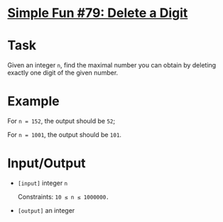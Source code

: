 # [Simple Fun #79: Delete a Digit](https://www.codewars.com/kata/5894318275f2c75695000146)

# Task
 Given an integer `n`, find the maximal number you can obtain by deleting exactly one digit of the given number.

# Example

 For `n = 152`, the output should be `52`;
 
 For `n = 1001`, the output should be `101`.
 
# Input/Output


 - `[input]` integer `n`

    Constraints: `10 ≤ n ≤ 1000000.`


 - `[output]` an integer